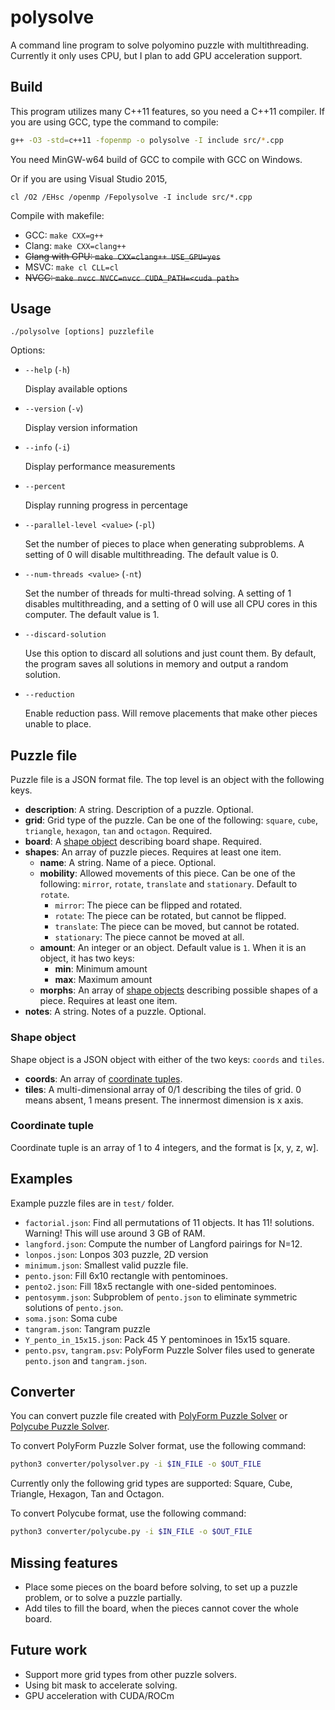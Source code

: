 # polysolve

A command line program to solve polyomino puzzle with multithreading. Currently it only uses CPU, but I plan to add GPU acceleration support.

## Build

This program utilizes many C++11 features, so you need a C++11 compiler. If you are using GCC, type the command to compile:

```bash
g++ -O3 -std=c++11 -fopenmp -o polysolve -I include src/*.cpp
```

You need MinGW-w64 build of GCC to compile with GCC on Windows.

Or if you are using Visual Studio 2015,

```Batchfile
cl /O2 /EHsc /openmp /Fepolysolve -I include src/*.cpp
```

Compile with makefile:

* GCC: `make CXX=g++`
* Clang: `make CXX=clang++`
* ~~Clang with GPU: `make CXX=clang++ USE_GPU=yes`~~
* MSVC: `make cl CLL=cl`
* ~~NVCC: `make nvcc NVCC=nvcc CUDA_PATH=<cuda path>`~~ 

## Usage

```
./polysolve [options] puzzlefile
```

Options:
* `--help` (`-h`)

  Display available options

* `--version` (`-v`)

  Display version information

* `--info` (`-i`)

  Display performance measurements

* `--percent`

  Display running progress in percentage

* `--parallel-level <value>` (`-pl`)

  Set the number of pieces to place when generating subproblems. A setting
of 0 will disable multithreading. The default value is 0.

* `--num-threads <value>` (`-nt`)

  Set the number of threads for multi-thread solving. A setting of 1
disables multithreading, and a setting of 0 will use all CPU cores in
this computer. The default value is 1.

* `--discard-solution`

  Use this option to discard all solutions and just count them. By default,
the program saves all solutions in memory and output a random solution.

* `--reduction`

  Enable reduction pass. Will remove placements that make other pieces
unable to place.

## Puzzle file

Puzzle file is a JSON format file. The top level is an object with the following keys.

* **description**: A string. Description of a puzzle. Optional.
* **grid**: Grid type of the puzzle. Can be one of the following: `square`, `cube`, `triangle`, `hexagon`, `tan` and `octagon`. Required.
* **board**: A [shape object](#shape-object) describing board shape. Required.
* **shapes**: An array of puzzle pieces. Requires at least one item.
    - **name**: A string. Name of a piece. Optional.
    - **mobility**: Allowed movements of this piece. Can be one of the following: `mirror`, `rotate`, `translate` and `stationary`. Default to `rotate`.
        + `mirror`: The piece can be flipped and rotated.
        + `rotate`: The piece can be rotated, but cannot be flipped.
        + `translate`: The piece can be moved, but cannot be rotated.
        + `stationary`: The piece cannot be moved at all.
    - **amount**: An integer or an object.
    Default value is `1`.
    When it is an object, it has two keys:
        + **min**: Minimum amount
        + **max**: Maximum amount
    - **morphs**: An array of [shape objects](#shape-object) describing possible shapes of a piece. Requires at least one item.
* **notes**: A string. Notes of a puzzle. Optional.

### Shape object
Shape object is a JSON object with either of the two keys: `coords` and `tiles`.

* **coords**: An array of [coordinate tuples](#coordinate-tuple).
* **tiles**: A multi-dimensional array of 0/1 describing the tiles of grid. 0 means absent, 1 means present. The innermost dimension is x axis.

### Coordinate tuple
Coordinate tuple is an array of 1 to 4 integers, and the format is [x, y, z, w].

## Examples

Example puzzle files are in `test/` folder.
* `factorial.json`: Find all permutations of 11 objects. It has 11! solutions. Warning! This will use around 3 GB of RAM.
* `langford.json`: Compute the number of Langford pairings for N=12.
* `lonpos.json`: Lonpos 303 puzzle, 2D version
* `minimum.json`: Smallest valid puzzle file.
* `pento.json`: Fill 6x10 rectangle with pentominoes.
* `pento2.json`: Fill 18x5 rectangle with one-sided pentominoes.
* `pentosymm.json`: Subproblem of `pento.json` to eliminate symmetric solutions of `pento.json`.
* `soma.json`: Soma cube
* `tangram.json`: Tangram puzzle
* `Y_pento_in_15x15.json`: Pack 45 Y pentominoes in 15x15 square.
* `pento.psv`, `tangram.psv`: PolyForm Puzzle Solver files used to generate `pento.json` and `tangram.json`.

## Converter

You can convert puzzle file created with [PolyForm Puzzle Solver](https://www.jaapsch.net/puzzles/polysolver.htm) or [Polycube Puzzle Solver](http://www.mattbusche.org/projects/polycube/).

To convert PolyForm Puzzle Solver format, use the following command:

```sh
python3 converter/polysolver.py -i $IN_FILE -o $OUT_FILE
```

Currently only the following grid types are supported: Square, Cube, Triangle, Hexagon, Tan and Octagon.

To convert Polycube format, use the following command:

```sh
python3 converter/polycube.py -i $IN_FILE -o $OUT_FILE
```

## Missing features
* Place some pieces on the board before solving, to set up a puzzle problem, or to solve a puzzle partially.
* Add tiles to fill the board, when the pieces cannot cover the whole board.

## Future work
* Support more grid types from other puzzle solvers.
* Using bit mask to accelerate solving.
* GPU acceleration with CUDA/ROCm
